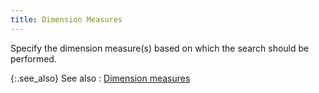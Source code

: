 ```yaml
---
title: Dimension Measures
---
```



Specify the dimension measure(s)  based on which the search should be performed.


{:.see_also}
See also
: [Dimension  measures](JavaScript:RelatedTopics1.Click())<!--Metadata type="DesignerControl" startspan
<object CLASSID="clsid:ADB880A6-D8FF-11CF-9377-00AA003B7A11"
	ID=RelatedTopics1
	TYPE="application/x-oleobject">
</object>-->

<object classid="clsid:ADB880A6-D8FF-11CF-9377-00AA003B7A11" id="RelatedTopics1" type="application/x-oleobject"> 
 <param name="Command" value="Related Topics">
<param name="Window" value="second">
<param name="Item1" value="Dimension measures;{{site.mi_chm}}/finding-items/find-item-details/more-choice-details/dimension_measures_find_item_content.html">
</object><!--Metadata type="DesignerControl" endspan-->
